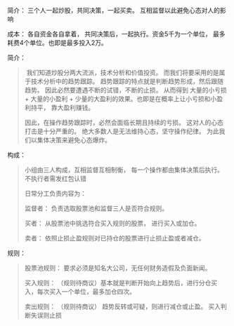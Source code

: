 简介： 三个人一起炒股，共同决策，一起买卖。 互相监督以此避免心态对人的影响

成本： 各自资金各自拿着， 共同决策后，一起执行。资金5千为一个单位， 最多耗费4个单位。也即是最多投入2万。

简介：

> ​	我们知道炒股分两大流派，技术分析和价值投资。 而我们将要采用的是属于技术分析中的趋势跟踪。  趋势跟踪的特点就是判断趋势形成，然后跟随趋势。 因此必然要遭遇不断的试错，不断的止损。  从而得到 大量的小亏损 + 大量的小盈利 + 少量的大盈利的效果。也即是在概率上让小亏损和小盈利持平， 靠大盈利赚钱。
>
> 因此，在操作趋势跟踪时，必然会面临长期且持续的亏损。 这对人的心态打击是十分严重的。 绝大多数人是无法维持心态，坚守操作纪律。 为此我们以集体决策来避免心态爆炸。

构成：

>小组由三人构成，互相监督互相制衡， 每一个操作都由集体决策后执行。不执行者需发红包认错
>
>日常分工负责内容为：
>
>监督者：  负责选取股票池和监督三人是否符合规则。
>
>买者： 从股票池中挑选符合买入规则的股票， 进行买入或加仓。
>
>卖者： 依照止损止盈规则对已持仓的股票进行止损止盈或者减仓。

规则：

>股票池规则： 要求必须是知名大公司，无任何财务造假及负面新闻。 
>
>买入规则：  （规则待商议）基本就是判断开始向上趋势后，进行分仓买入，每次买入一个单位，最多加仓四次。
>
>卖出规则： （规则待商议）  趋势反转或可疑，则进行减仓或止盈。 买入判断失误则止损